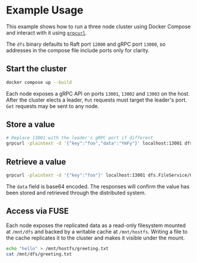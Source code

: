 # Example Usage

This example shows how to run a three node cluster using Docker Compose and
interact with it using [`grpcurl`](https://github.com/fullstorydev/grpcurl).

The `dfs` binary defaults to Raft port `12000` and gRPC port `13000`, so
addresses in the compose file include ports only for clarity.

## Start the cluster

```sh
docker compose up --build
```

Each node exposes a gRPC API on ports `13001`, `13002` and `13003` on the host.
After the cluster elects a leader, `Put` requests must target the leader's
port. `Get` requests may be sent to any node.

## Store a value

```sh
# Replace 13001 with the leader's gRPC port if different
grpcurl -plaintext -d '{"key":"foo","data":"YmFy"}' localhost:13001 dfs.FileService/Put
```

## Retrieve a value

```sh
grpcurl -plaintext -d '{"key":"foo"}' localhost:13001 dfs.FileService/Get
```

The `data` field is base64 encoded. The responses will confirm the value has
been stored and retrieved through the distributed system.

## Access via FUSE

Each node exposes the replicated data as a read-only filesystem mounted at
`/mnt/dfs` and backed by a writable cache at `/mnt/hostfs`. Writing a file to
the cache replicates it to the cluster and makes it visible under the mount.

```sh
echo "hello" > /mnt/hostfs/greeting.txt
cat /mnt/dfs/greeting.txt
```
